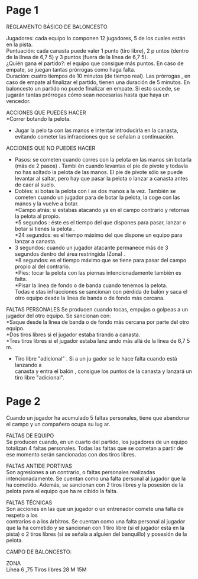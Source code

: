 
# Page 1

          
 
REGLAMENTO BÁSICO DE BALONCESTO  
 
Jugadores:  cada equipo lo componen 12 jugadores, 5 de los cuales están en la pista.    
Puntuación:  cada canasta puede valer 1 punto (tiro libre), 2 p untos (dentro de la línea 
de 6,7 5)  y 3 puntos (fuera de la línea de 6,7 5).     
¿Quién gana el partido?:  el equipo que consigue más puntos. En caso de empate, se 
juegan  tantas prórrogas como haga falta.    
 Duración:  cuatro tiempos de 10 minutos (de tiempo real). Las prórrogas , en caso de 
empate al finalizar el partido,  tienen  una duración de 5 minutos. En baloncesto un 
partido no puede finalizar en empate. Si esto sucede,  se jugarán tantas prórrogas cómo 
sean necesarias hasta que haya un vencedor.   
   
ACCIONES QUE PUEDES HACER      
*Correr botando la pelota.     
* Jugar la pelo ta con las manos e intentar introducirla en la canasta, evitando cometer 
las  infracciones que se señalan a continuación.  
    
 ACCIONES QUE  NO PUEDES HACER      
* Pasos:  se cometen cuando corres con la pelota en las manos sin botarla  (más de 2 
pasos) . Tambi én cuando      levantas el pie de pivote y todavía no has soltado la pelota 
de las manos. El pie de pivote sólo se puede levantar al saltar, pero hay que pasar la 
pelota o lanzar a canasta antes de caer al      suelo.     
* Dobles:  si botas la pelota con l as dos manos a la vez. También se cometen cuando un 
jugador para de botar la pelota, la coge con las manos y la vuelve a botar.    
*Campo atrás:  si estabas atacando ya en el campo contrario y retornas la pelota al 
propio.     
*5 segundos : éste es el tiempo  del que dispones para pasar, lanzar o botar si tienes la 
pelota .     
*24 segundos:  es el tiempo máximo del que dispone un equipo para lanzar a canasta.     
* 3 segundos:  cuando un jugador atacante permanece más de 3 segundos dentro del 
área  restringida  (Zona) .     
*8 segundos:  es el tiempo máximo que se tiene para pasar del campo propio al del 
contrario.   
*Pies:  tocar la pelota con las piernas intencionadamente también es falta.     
*Pisar la línea de fondo o de banda  cuando tenemos la pelota.     
Todas e stas infracciones se sancionan con pérdida de balón y saca el otro equipo desde 
la línea de banda o de fondo más cercana.     
 
FALTAS PERSONALES     Se producen cuando tocas, empujas o golpeas a un jugador 
del otro equipo. Se sancionan con:     
*Saque desde  la línea de banda o de fondo  más cercana por parte del otro equipo.     
*Dos tiros libres  si el jugador estaba tirando a canasta.     
*Tres tiros libres  si el jugador estaba lanz ando más allá de la línea de 6,7 5 m.     
* Tiro libre "adicional" . Si a un ju gador se le hace falta cuando está lanzando a  
canasta y entra el balón , consigue los puntos de la canasta y lanzará un tiro libre 
"adicional".     

# Page 2

          
 Cuando un jugador ha acumulado 5 faltas personales, tiene que abandonar el 
campo y un compañero ocupa su lug ar.  
 
 
 FALTAS DE EQUIPO         
 Se producen cuando, en un cuarto del  partido, los jugadores de un equipo totalizan 4 
faltas personales. Todas las faltas que se cometan a partir de ese momento serán 
sancionadas con dos tiros libres.          
 
FALTAS ANTIDE PORTIVAS           
Son agresiones a un contrario, o faltas personales realizadas intencionadamente. Se 
cuentan como una falta personal al jugador que la ha cometido. Además, se sancionan 
con 2 tiros libres y la posesión de la pelota para el equipo que ha re cibido la falta.         
 
FALTAS TÉCNICAS           
Son acciones en las que un jugador o un entrenador comete una falta de respeto a los         
contrarios o a los árbitros. Se cuentan como una falta personal al jugador que la ha 
cometido y se sancionan con  1 tiro libre (si el jugador está en la pista) o 2 tiros libres (si 
se señala a alguien del banquillo) y posesión de la pelota.  
 
CAMPO DE BALONCESTO:      
 
                   
 
ZONA  
Línea 6 ,75 
Tiros libres  28 M  15M  
